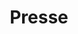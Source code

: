 ---
title: "Presse"
url: /libreville/presse-avenue-jean-leon-menguire/
shop: marchand de journaux
---